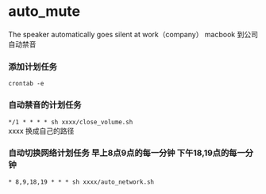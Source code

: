 # auto_mute
The speaker automatically goes silent at work（company）
macbook 到公司自动禁音

### 添加计划任务
`crontab -e `
### 自动禁音的计划任务
`*/1 * * * * sh xxxx/close_volume.sh`  
xxxx 换成自己的路径
### 自动切换网络计划任务 早上8点9点的每一分钟 下午18,19点的每一分钟
`* 8,9,18,19 * * * sh xxxx/auto_network.sh`
